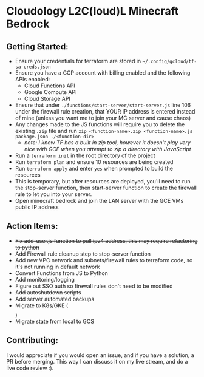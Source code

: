 # Cloudology L2C(loud)L Minecraft Bedrock

## Getting Started:
- Ensure your credentials for terraform are stored in `~/.config/gcloud/tf-sa-creds.json`
- Ensure you have a GCP account with billing enabled and the following APIs enabled:
  - Cloud Functions API
  - Google Compute API
  - Cloud Storage API
- Ensure that under `./functions/start-server/start-server.js` line 106 under the firewall rule creation, that YOUR IP address is entered instead of mine (unless you want me to join your MC server and cause chaos)
- Any changes made to the JS functions will require you to delete the existing `.zip` file and run `zip <function-name>.zip <function-name>.js package.json ./<function-dir>`
  - *note: I know TF has a built in zip tool, however it doesn't play very nice with GCF when you attempt to zip a directory with JavaScript*
- Run a `terraform init` in the root directory of the project
- Run `terraform plan` and ensure 10 resources are being created
- Run `terraform apply` and enter `yes` when prompted to build the resources
- This is temporary, but after resources are deployed, you'll need to run the stop-server function, then start-server function to create the firewall rule to let you into your server.
- Open minecraft bedrock and join the LAN server with the GCE VMs public IP address

## Action Items:

- ~~Fix add-user.js function to pull ipv4 address, this may require refactoring to python~~
- Add Firewall rule cleanup step to stop-server function
- Add new VPC network and subnets/firewall rules to terraform code, so it's not running in default network
- Convert Functions from JS to Python
- Add monitoring/logging
- Figure out SSO auth so firewall rules don't need to be modified
- ~~Add autoshutdown scripts~~
- Add server automated backups
- Migrate to K8s/GKE ($$$$)
- Migrate state from local to GCS


## Contributing:
I would appreciate if you would open an issue, and if you have a solution, a PR before merging. This way I can discuss it on my live stream, and do a live code review :).


